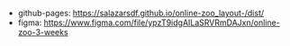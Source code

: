 - github-pages: https://salazarsdf.github.io/online-zoo_layout-/dist/
- figma: https://www.figma.com/file/ypzT9idgAILaSRVRmDAJxn/online-zoo-3-weeks


